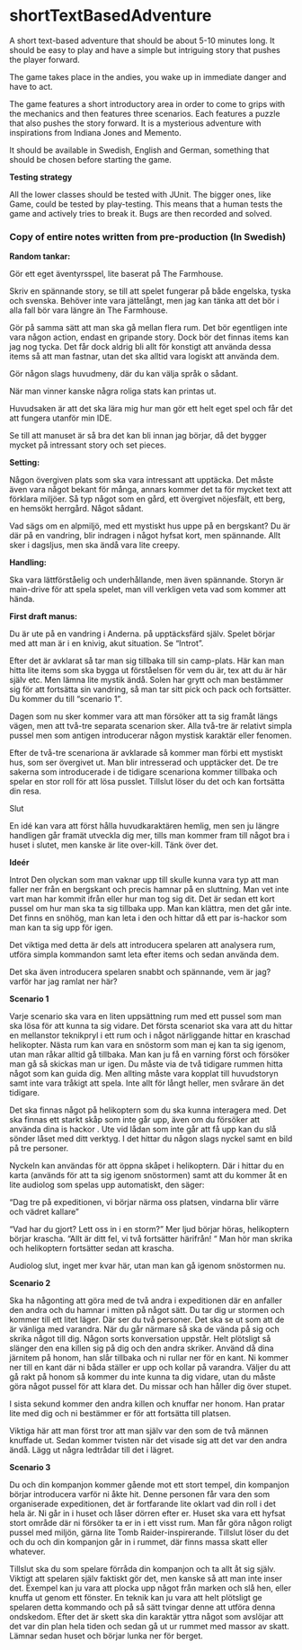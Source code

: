 # shortTextBasedAdventure
A short text-based adventure that should be about 5-10 minutes long. It should be easy to play and have a simple but intriguing story that pushes the player forward.

The game takes place in the andies, you wake up in immediate danger and have to act.

The game features a short introductory area in order to come to grips with the mechanics and then features three scenarios.
Each features a puzzle that also pushes the story forward. It is a mysterious adventure with inspirations from Indiana Jones and Memento.

It should be available in Swedish, English and German, something that should be chosen before starting the game.

**Testing strategy**

All the lower classes should be tested with JUnit. The bigger ones, like Game, could be tested by play-testing.
This means that a human tests the game and actively tries to break it. Bugs are then recorded and solved.

### **Copy of entire notes written from pre-production (In Swedish)**

**Random tankar:**

Gör ett eget äventyrsspel, lite baserat på The Farmhouse.

Skriv en spännande story, se till att spelet fungerar på både engelska, tyska och svenska. 
Behöver inte vara jättelångt, men jag kan tänka att det bör i alla fall bör vara längre än The Farmhouse.

Gör på samma sätt att man ska gå mellan flera rum. Det bör egentligen inte vara någon action, endast en gripande story. Dock bör det finnas items kan jag nog tycka. Det får dock aldrig bli allt för konstigt att använda dessa items så att man fastnar, utan det ska alltid vara logiskt att använda dem.

Gör någon slags huvudmeny, där du kan välja språk o sådant.

När man vinner kanske några roliga stats kan printas ut.

Huvudsaken är att det ska lära mig hur man gör ett helt eget spel och får det att fungera utanför min IDE.

Se till att manuset är så bra det kan bli innan jag börjar, då det bygger mycket på intressant story och set pieces.

**Setting:**

Någon övergiven plats som ska vara intressant att upptäcka. Det måste även vara något bekant för många, annars kommer det ta för mycket text att förklara miljöer. Så typ något som en gård, ett övergivet nöjesfält, ett berg, en hemsökt herrgård. Något sådant.

Vad sägs om en alpmiljö, med ett mystiskt hus uppe på en bergskant? Du är där på en vandring, blir indragen i något hyfsat kort, men spännande. Allt sker i dagsljus, men ska ändå vara lite creepy. 

**Handling:**

Ska vara lättförståelig och underhållande, men även spännande. Storyn är main-drive för att spela spelet, man vill verkligen veta vad som kommer att hända.

**First draft manus:**

Du är ute på en vandring i Anderna. på upptäcksfärd själv. Spelet börjar med att man är i en knivig, akut situation. Se “Introt”.

Efter det är avklarat så tar man sig tillbaka till sin camp-plats. Här kan man hitta lite items som ska bygga ut förståelsen för vem du är, tex att du är här själv etc. Men lämna lite mystik ändå.
Solen har grytt och man bestämmer sig för att fortsätta sin vandring, så man tar sitt pick och pack och fortsätter. Du kommer du till “scenario 1”.

Dagen som nu sker kommer vara att man försöker att ta sig framåt längs vägen, men att två-tre separata scenarion sker. Alla två-tre är relativt simpla pussel men som antigen introducerar någon mystisk karaktär eller fenomen. 

Efter de två-tre scenariona är avklarade så kommer man förbi ett mystiskt hus, som ser övergivet ut.  Man blir intresserad och upptäcker det. De tre sakerna som introducerade i de tidigare scenariona kommer tillbaka och spelar en stor roll för att lösa pusslet. Tillslut löser du det och kan fortsätta din resa.

Slut

En idé kan vara att först hålla huvudkaraktären hemlig, men sen ju längre handligen går framät utveckla dig mer, tills man kommer fram till något bra i huset i slutet, men kanske är lite over-kill. Tänk över det.

**Ideér**

Introt
Den olyckan som man vaknar upp till skulle kunna vara typ att man faller ner från en bergskant och precis hamnar på en sluttning. Man vet inte vart man har kommit ifrån eller hur man tog sig dit. Det är sedan ett kort pussel om hur man ska ta sig tillbaka upp. Man kan klättra, men det går inte. Det finns en snöhög, man kan leta i den och hittar då ett par is-hackor som man kan ta sig upp för igen. 

Det viktiga med detta är dels att introducera spelaren att analysera rum, utföra simpla kommandon samt leta efter items och sedan använda dem.

Det ska även introducera spelaren snabbt och spännande, vem är jag? varför har jag ramlat ner här?

**Scenario 1**

Varje scenario ska vara en liten uppsättning rum med ett pussel som man ska lösa för att kunna ta sig vidare. Det första scenariot ska vara att du hittar en mellanstor teknikpryl i ett rum och i något närliggande hittar en kraschad helikopter. Nästa rum kan vara en snöstorm som man ej kan ta sig igenom, utan man råkar alltid gå tillbaka. Man kan ju få en varning först och försöker man gå så skickas man ur igen. Du måste via de två tidigare rummen hitta något som kan guida dig. Men allting måste vara kopplat till huvudstoryn samt inte vara tråkigt att spela. Inte allt för långt heller, men svårare än det tidigare. 

Det ska finnas något på helikoptern som du ska kunna interagera med. Det ska finnas ett starkt skåp som inte går upp, även om du försöker att använda dina is hackor . Ute vid lådan som inte går att få upp kan du slå sönder låset med ditt verktyg. I det hittar du någon slags nyckel samt en bild på tre personer. 

Nyckeln kan användas för att öppna skåpet i helikoptern. Där i hittar du en karta (används för att ta sig igenom snöstormen) samt att du kommer åt en lite audiolog som spelas upp automatiskt, den säger:

“Dag tre på expeditionen, vi börjar närma oss platsen, vindarna blir värre och vädret kallare”

“Vad har du gjort? Lett oss in i en storm?” Mer ljud börjar höras, helikoptern börjar krascha. “Allt är ditt fel, vi två fortsätter härifrån! “ Man hör man skrika och helikoptern fortsätter sedan att krascha. 

Audiolog slut, inget mer kvar här, utan man kan gå igenom snöstormen nu. 

**Scenario 2**

Ska ha någonting att göra med de två andra i expeditionen där en anfaller den andra och du hamnar i mitten på något sätt. 
Du tar dig ur stormen och kommer till ett litet läger. Där ser du två personer. Det ska se ut som att de är vänliga med varandra. När du går närmare så ska de vända på sig och skrika något till dig. Någon sorts konversation uppstår. 
Helt plötsligt så slänger den ena killen sig på dig och den andra skriker. Använd då dina järnitem på honom, han slår tillbaka och ni rullar ner för en kant. Ni kommer ner till en kant där ni båda ställer er upp och kollar på varandra. Väljer du att gå rakt på honom så kommer du inte kunna ta dig vidare, utan du måste göra något pussel för att klara det. Du missar och han håller dig över stupet. 

I sista sekund kommer den andra killen och knuffar ner honom. Han pratar lite med dig och ni bestämmer er för att fortsätta till platsen. 

Viktiga här att man först tror att man själv var den som de två männen knuffade ut. Sedan kommer tvisten när det visade sig att det var den andra ändå. Lägg ut några ledtrådar till det i lägret. 

**Scenario 3**

Du och din kompanjon kommer gående mot ett stort tempel, din kompanjon börjar introducera varför ni åkte hit. Denne personen får vara den som organiserade expeditionen, det är fortfarande lite oklart vad din roll i det hela är. Ni går in i huset och låser dörren efter er. Huset ska vara ett hyfsat stort område där ni försöker ta er in i ett visst rum. Man får göra någon roligt pussel med miljön, gärna lite Tomb Raider-inspirerande. Tillslut löser du det och du och din kompanjon går in i rummet, där finns massa skatt eller whatever. 

Tillslut ska du som spelare förråda din kompanjon och ta allt åt sig själv. Viktigt att spelaren själv faktiskt gör det, men kanske så att man inte inser det. Exempel kan ju vara att plocka upp något från marken och slå hen, eller knuffa ut genom ett fönster. En teknik kan ju vara att helt plötsligt ge spelaren detta kommando och på så sätt tvingar denne att utföra denna ondskedom. Efter det är skett ska din karaktär yttra något som avslöjar att det var din plan hela tiden och sedan gå ut ur rummet med massor av skatt. Lämnar sedan huset och börjar lunka ner för berget.
